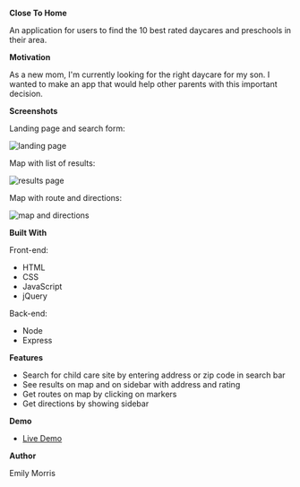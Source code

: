 <b>Close To Home</b>

An application for users to find the 10 best rated daycares and preschools in their area.

<b>Motivation</b>

As a new mom, I'm currently looking for the right daycare for my son. I wanted to make an app that would help other parents with this important decision.

<b>Screenshots</b>

Landing page and search form:

<img src="https://cdn.glitch.com/a5bbbe7e-6504-4f3f-830a-77bdc68904c0%2Flanding-page.PNG?1529269431077" alt="landing page">

Map with list of results:

<img src="https://cdn.glitch.com/a5bbbe7e-6504-4f3f-830a-77bdc68904c0%2Fresults-page.PNG?1529270759531" alt="results page">

Map with route and directions:

<img src="https://cdn.glitch.com/a5bbbe7e-6504-4f3f-830a-77bdc68904c0%2Fmap-and-directions.PNG?1529270909009" alt="map and directions">

<b>Built With</b>

Front-end:
<ul>
  <li>HTML</li>
  <li>CSS</li>
  <li>JavaScript</li>
  <li>jQuery</li>
</ul>

Back-end:
<ul>
  <li>Node</li>
  <li>Express</li>
</ul>

<b>Features</b>
<ul>
  <li>Search for child care site by entering address or zip code in search bar</li>
  <li>See results on map and on sidebar with address and rating</li>
  <li>Get routes on map by clicking on markers</li>
  <li>Get directions by showing sidebar</li>
</ul>

<b>Demo</b>
<ul>
  <li>
  <a href="https://close-to-home.glitch.me">Live Demo</a>
  </li>
</ul>

<b>Author</b>

Emily Morris